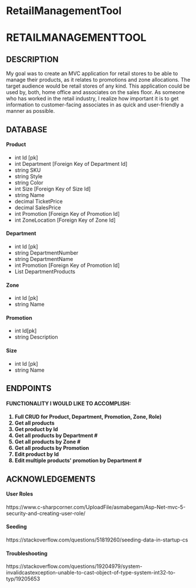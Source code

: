 # RetailManagementTool<h1>RETAILMANAGEMENTTOOL</h1>

<h2>DESCRIPTION</h2>

<p>My goal was to create an MVC application for retail stores to be able to manage their products, as it relates to promotions and zone allocations. The target audience would be retail stores of any kind. This application could be used by, both, home office and associates on the sales floor. As someone who has worked in the retail industry, I realize how important it is to get information to customer-facing associates in as quick and user-friendly a manner as possible.</p>

<h2>DATABASE</h2>

<h4>Product</h4>
<ul>
  <li>int Id [pk]</li>
  <li>int Department [Foreign Key of Department Id]</li>
  <li>string SKU</li>
  <li>string Style</li>
  <li>string Color</li>
  <li>int Size [Foreign Key of Size Id]</li>
  <li>string Name</li>
  <li>decimal TicketPrice</li>
  <li>decimal SalesPrice</li>
  <li>int Promotion [Foreign Key of Promotion Id]</li>
  <li>int ZoneLocation [Foreign Key of Zone Id]</li>
</ul>

<h4>Department</h4>
<ul>
  <li>int Id [pk]</li>
  <li>string DepartmentNumber</li>
  <li>string DepartmentName</li>
  <li>int Promotion [Foreign Key of Promotion Id]</li>
  <li>List<Product> DepartmentProducts</li>
</ul>

<h4>Zone</h4>
<ul>
  <li>int Id [pk]</li>
  <li>string Name</li>
</ul>

<h4>Promotion</h4>
<ul>
  <li>int Id[pk]</li>
  <li>string Description</li>
</ul>

<h4>Size</h4>
<ul>
  <li>int Id [pk]</li>
  <li>string Name</li>
</ul>


<h2>ENDPOINTS</h2>

<h4>FUNCTIONALITY I WOULD LIKE TO ACCOMPLISH:<h4>

1.	Full CRUD for Product, Department, Promotion, Zone, Role)
2.	Get all products 
3.	Get product by Id
4.	Get all products by Department #
5.	Get all products by Zone #
6.	Get all products by Promotion
7.	Edit product by Id
8.	Edit multiple products' promotion by Department #

<h2>ACKNOWLEDGEMENTS</h2>

<h4>User Roles</h4>
https://www.c-sharpcorner.com/UploadFile/asmabegam/Asp-Net-mvc-5-security-and-creating-user-role/

<h4>Seeding</h4>
https://stackoverflow.com/questions/51819260/seeding-data-in-startup-cs

<h4>Troubleshooting</h4>
https://stackoverflow.com/questions/19204979/system-invalidcastexception-unable-to-cast-object-of-type-system-int32-to-typ/19205653
